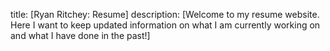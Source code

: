 title: [Ryan Ritchey: Resume]
description: [Welcome to my resume website. Here I want to keep updated information on what I am currently working on and what I have done in the past!]
